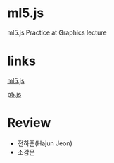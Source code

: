 # ml5.js
ml5.js Practice at Graphics lecture

# links

[ml5.js](https://learn.ml5js.org/#/)

[p5.js](https://editor.p5js.org/)

# Review

- 전하준(Hajun Jeon)
 - 소감문
